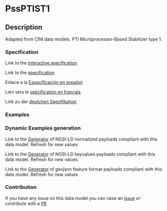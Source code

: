 # PssPTIST1

## Description 

Adapted from CIM data models. PTI Microprocessor-Based Stabilizer type 1.
### Specification

Link to the [interactive specification](https://swagger.lab.fiware.org/?url=https://smart-data-models.github.io/dataModel.EnergyCIM/PssPTIST1/swagger.yaml)

Link to the [specification](https://smart-data-models.github.io/dataModel.EnergyCIM/PssPTIST1/doc/spec.md)

Enlace a la [Especificación en español](https://smart-data-models.github.io/dataModel.EnergyCIM/PssPTIST1/doc/spec_ES.md)

Lien vers le [spécification en français](https://smart-data-models.github.io/dataModel.EnergyCIM/PssPTIST1/doc/spec_FR.md)

Link zu der [deutchen Spezifikation](https://smart-data-models.github.io/dataModel.EnergyCIM/PssPTIST1/doc/spec_DE.md)
### Examples
### Dynamic Examples generation

Link to the [Generator](https://smartdatamodels.org/extra/ngsi-ld_generator_v0.92.php?schemaUrl=https://raw.githubusercontent.com/smart-data-models/dataModel.EnergyCIM/master/PssPTIST1/schema.json&email=info@smartdatamodels.org) of NGSI-LD normalized payloads compliant with this data model. Refresh for new values

Link to the [Generator](https://smartdatamodels.org/extra/ngsi-ld_generator_keyvalues_v0.92.php?schemaUrl=https://raw.githubusercontent.com/smart-data-models/dataModel.EnergyCIM/master/PssPTIST1/schema.json&email=info@smartdatamodels.org) of NGSI-LD keyvalues payloads compliant with this data model. Refresh for new values

Link to the [Generator](https://smartdatamodels.org/extra/geojson_features_generator_v1.0.php?schemaUrl=https://raw.githubusercontent.com/smart-data-models/dataModel.EnergyCIM/master/PssPTIST1/schema.json&email=info@smartdatamodels.org) of geojson feature format payloads compliant with this data model. Refresh for new values
### Contribution

 If you have any issue on this data model you can raise an [issue](https://github.com/smart-data-models/dataModel.EnergyCIM/issues)  or contribute with a [PR](https://github.com/smart-data-models/dataModel.EnergyCIM/pulls)